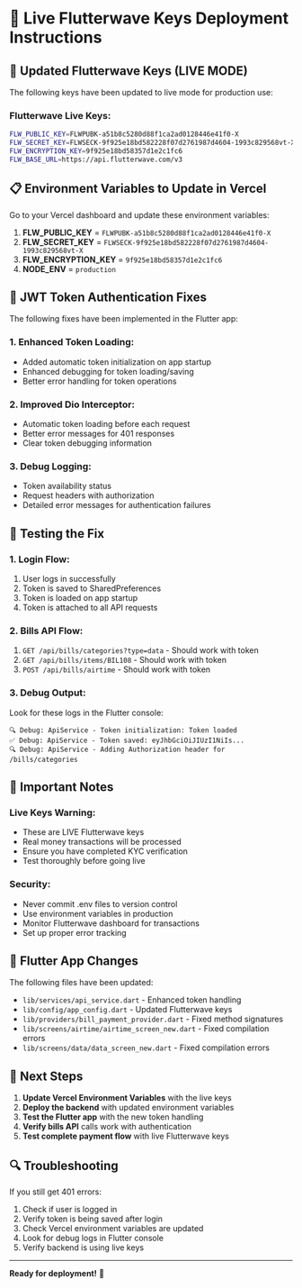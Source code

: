 # 🚀 Live Flutterwave Keys Deployment Instructions

## 🔑 **Updated Flutterwave Keys (LIVE MODE)**

The following keys have been updated to live mode for production use:

### **Flutterwave Live Keys:**
```bash
FLW_PUBLIC_KEY=FLWPUBK-a51b8c5280d88f1ca2ad0128446e41f0-X
FLW_SECRET_KEY=FLWSECK-9f925e18bd582228f07d2761987d4604-1993c829568vt-X
FLW_ENCRYPTION_KEY=9f925e18bd58357d1e2c1fc6
FLW_BASE_URL=https://api.flutterwave.com/v3
```

## 📋 **Environment Variables to Update in Vercel**

Go to your Vercel dashboard and update these environment variables:

1. **FLW_PUBLIC_KEY** = `FLWPUBK-a51b8c5280d88f1ca2ad0128446e41f0-X`
2. **FLW_SECRET_KEY** = `FLWSECK-9f925e18bd582228f07d2761987d4604-1993c829568vt-X`
3. **FLW_ENCRYPTION_KEY** = `9f925e18bd58357d1e2c1fc6`
4. **NODE_ENV** = `production`

## 🔧 **JWT Token Authentication Fixes**

The following fixes have been implemented in the Flutter app:

### **1. Enhanced Token Loading:**
- Added automatic token initialization on app startup
- Enhanced debugging for token loading/saving
- Better error handling for token operations

### **2. Improved Dio Interceptor:**
- Automatic token loading before each request
- Better error messages for 401 responses
- Clear token debugging information

### **3. Debug Logging:**
- Token availability status
- Request headers with authorization
- Detailed error messages for authentication failures

## 🧪 **Testing the Fix**

### **1. Login Flow:**
1. User logs in successfully
2. Token is saved to SharedPreferences
3. Token is loaded on app startup
4. Token is attached to all API requests

### **2. Bills API Flow:**
1. `GET /api/bills/categories?type=data` - Should work with token
2. `GET /api/bills/items/BIL108` - Should work with token
3. `POST /api/bills/airtime` - Should work with token

### **3. Debug Output:**
Look for these logs in the Flutter console:
```
🔍 Debug: ApiService - Token initialization: Token loaded
✅ Debug: ApiService - Token saved: eyJhbGciOiJIUzI1NiIs...
🔍 Debug: ApiService - Adding Authorization header for /bills/categories
```

## 🚨 **Important Notes**

### **Live Keys Warning:**
- These are LIVE Flutterwave keys
- Real money transactions will be processed
- Ensure you have completed KYC verification
- Test thoroughly before going live

### **Security:**
- Never commit .env files to version control
- Use environment variables in production
- Monitor Flutterwave dashboard for transactions
- Set up proper error tracking

## 📱 **Flutter App Changes**

The following files have been updated:
- `lib/services/api_service.dart` - Enhanced token handling
- `lib/config/app_config.dart` - Updated Flutterwave keys
- `lib/providers/bill_payment_provider.dart` - Fixed method signatures
- `lib/screens/airtime/airtime_screen_new.dart` - Fixed compilation errors
- `lib/screens/data/data_screen_new.dart` - Fixed compilation errors

## 🎯 **Next Steps**

1. **Update Vercel Environment Variables** with the live keys
2. **Deploy the backend** with updated environment variables
3. **Test the Flutter app** with the new token handling
4. **Verify bills API** calls work with authentication
5. **Test complete payment flow** with live Flutterwave keys

## 🔍 **Troubleshooting**

If you still get 401 errors:
1. Check if user is logged in
2. Verify token is being saved after login
3. Check Vercel environment variables are updated
4. Look for debug logs in Flutter console
5. Verify backend is using live keys

---

**Ready for deployment!** 🚀

